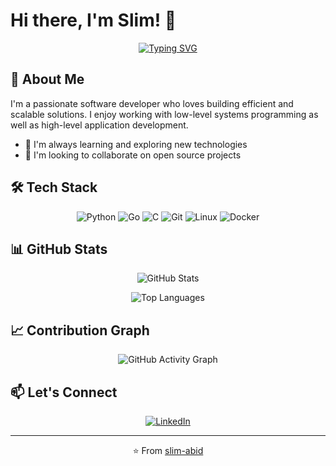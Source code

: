 # Hi there, I'm Slim! 👋

<div align="center">
  
  [![Typing SVG](https://readme-typing-svg.herokuapp.com?font=Fira+Code&pause=1000&width=435&lines=IoT+Enthusiast;Software+Developer)](https://git.io/typing-svg)
  
</div>

## 🚀 About Me

I'm a passionate software developer who loves building efficient and scalable solutions. I enjoy working with low-level systems programming as well as high-level application development.

- 🌱 I'm always learning and exploring new technologies
- 👯 I'm looking to collaborate on open source projects

## 🛠️ Tech Stack

<div align="center">

![Python](https://img.shields.io/badge/Python-3776AB?style=for-the-badge&logo=python&logoColor=white)
![Go](https://img.shields.io/badge/Go-00ADD8?style=for-the-badge&logo=go&logoColor=white)
![C](https://img.shields.io/badge/C-00599C?style=for-the-badge&logo=c&logoColor=white)
![Git](https://img.shields.io/badge/Git-F05032?style=for-the-badge&logo=git&logoColor=white)
![Linux](https://img.shields.io/badge/Linux-FCC624?style=for-the-badge&logo=linux&logoColor=black)
![Docker](https://img.shields.io/badge/Docker-2496ED?style=for-the-badge&logo=docker&logoColor=white)

</div>

## 📊 GitHub Stats

<div align="center">
  
  ![GitHub Stats](https://github-readme-stats.vercel.app/api?username=slim-abid&show_icons=true&theme=radical&hide_border=true&count_private=true)
  
  ![Top Languages](https://github-readme-stats.vercel.app/api/top-langs/?username=slim-abid&layout=compact&theme=radical&hide_border=true&langs_count=8)

</div>

## 📈 Contribution Graph

<div align="center">
  
  ![GitHub Activity Graph](https://github-readme-activity-graph.vercel.app/graph?username=slim-abid&bg_color=0d1117&color=5BCDEC&line=5BCDEC&point=FFFFFF&hide_border=true)
  
</div>

## 📫 Let's Connect

<div align="center">
  
  [![LinkedIn](https://img.shields.io/badge/LinkedIn-0077B5?style=for-the-badge&logo=linkedin&logoColor=white)](https://linkedin.com/in/slim--abid)
  
</div>

---

<div align="center">
  
  ⭐️ From [slim-abid](https://github.com/slim-abid)
  
</div>
